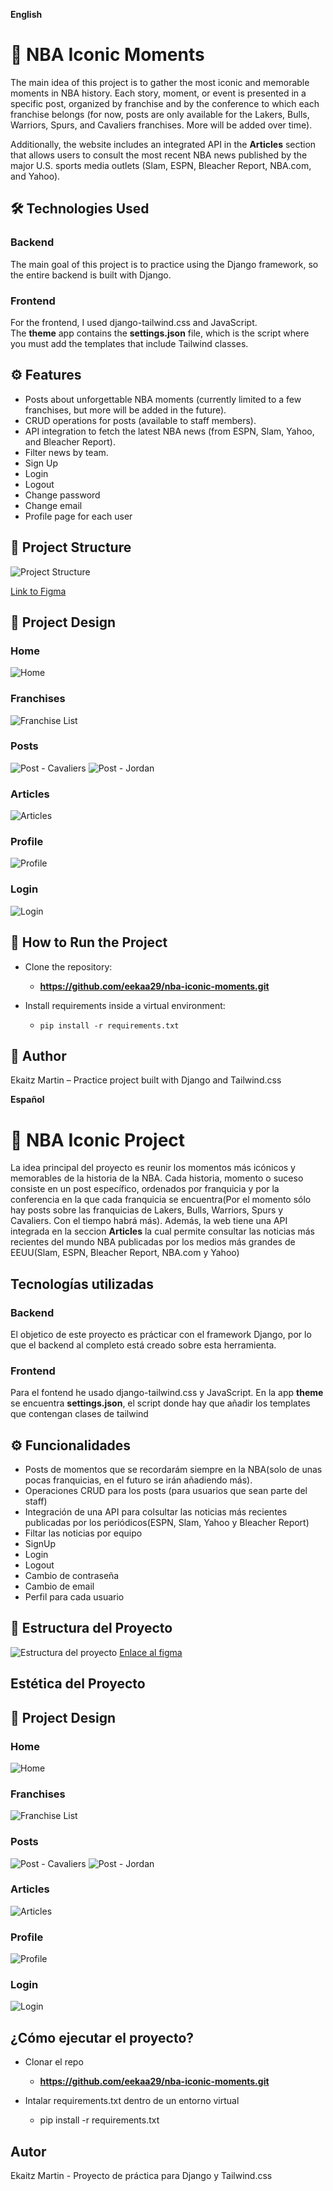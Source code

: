 **English**

# 🏀 NBA Iconic Moments

The main idea of this project is to gather the most iconic and memorable moments in NBA history. Each story, moment, or event is presented in a specific post, organized by franchise and by the conference to which each franchise belongs (for now, posts are only available for the Lakers, Bulls, Warriors, Spurs, and Cavaliers franchises. More will be added over time). 

Additionally, the website includes an integrated API in the **Articles** section that allows users to consult the most recent NBA news published by the major U.S. sports media outlets (Slam, ESPN, Bleacher Report, NBA.com, and Yahoo).

## 🛠️ Technologies Used

### Backend

The main goal of this project is to practice using the Django framework, so the entire backend is built with Django.

### Frontend

For the frontend, I used django-tailwind.css and JavaScript.  
The **theme** app contains the **settings.json** file, which is the script where you must add the templates that include Tailwind classes.

## ⚙️ Features

- Posts about unforgettable NBA moments (currently limited to a few franchises, but more will be added in the future).
- CRUD operations for posts (available to staff members).
- API integration to fetch the latest NBA news (from ESPN, Slam, Yahoo, and Bleacher Report).
- Filter news by team.
- Sign Up
- Login
- Logout
- Change password
- Change email
- Profile page for each user

## 🧱 Project Structure

<img src="readme/img/NBA-ICONIC-PROJECT.png" alt="Project Structure">

<a href="https://www.figma.com/board/jUAhvCF0w0WnV1mw0e0Hov/NBA-ICONIC-MOMENTS?node-id=0-1&p=f&t=Wyyn0qayPLG2lCwp-0">Link to Figma</a>

## 🎨 Project Design

### Home
<img src="readme\img\2025-06-30 (3).png" alt="Home">

### Franchises
<img src="readme\img\2025-06-30 (4).png" alt="Franchise List">

### Posts
<img src="readme\img\2025-06-30 (9).png" alt="Post - Cavaliers">
<img src="readme\img\2025-06-30 (6).png" alt="Post - Jordan">

### Articles 
<img src="readme\img\2025-06-30 (5).png" alt="Articles">

### Profile
<img src="readme\img\2025-06-30 (12).png" alt="Profile">

### Login
<img src="readme\img\2025-06-30 (7).png" alt="Login">

## 🚀 How to Run the Project

- Clone the repository:
  - **https://github.com/eekaa29/nba-iconic-moments.git**

- Install requirements inside a virtual environment:
  - `pip install -r requirements.txt`

## 👤 Author

Ekaitz Martin – Practice project built with Django and Tailwind.css

**Español**


# 🏀 NBA Iconic Project

La idea principal del proyecto es reunir los momentos más icónicos y memorables de la historia de la NBA. Cada historia, momento o suceso consiste en un post específico, ordenados por franquicia y por la conferencia en la que cada franquicia se encuentra(Por el momento sólo hay posts sobre las franquicias de Lakers, Bulls, Warriors, Spurs y Cavaliers. Con el tiempo habrá más). Además, la web tiene una API integrada en la seccion **Articles** la cual permite consultar las noticias más recientes del mundo NBA publicadas por los medios más grandes de EEUU(Slam, ESPN, Bleacher Report, NBA.com y Yahoo) 

## Tecnologías utilizadas

### Backend

El objetico de este proyecto es prácticar con el framework Django, por lo que el backend al completo está creado sobre esta herramienta.

### Frontend

Para el fontend he usado django-tailwind.css y JavaScript.
En la app **theme** se encuentra **settings.json**, el script donde hay que añadir los templates que contengan clases de tailwind



## ⚙️ Funcionalidades

- Posts de momentos que se recordarám siempre en la NBA(solo de unas pocas franquicias, en el futuro se irán añadiendo más).
- Operaciones CRUD para los posts (para usuarios que sean parte del staff)
- Integración de una API para colsultar las noticias más recientes publicadas por los periódicos(ESPN, Slam, Yahoo y Bleacher Report)
- Filtar las noticias por equipo 
- SignUp
- Login
- Logout
- Cambio de contraseña
- Cambio de email
- Perfil para cada usuario


## 🧱 Estructura del Proyecto
<img src="readme\img\NBA-ICONIC-PROJECT.png" alt="Estructura del proyecto">
<a href="https://www.figma.com/board/jUAhvCF0w0WnV1mw0e0Hov/NBA-ICONIC-MOMENTS?node-id=0-1&p=f&t=Wyyn0qayPLG2lCwp-0">Enlace al figma<a>

## Estética del Proyecto

## 🎨 Project Design

### Home
<img src="readme\img\2025-06-30 (3).png" alt="Home">

### Franchises
<img src="readme\img\2025-06-30 (4).png" alt="Franchise List">

### Posts
<img src="readme\img\2025-06-30 (9).png" alt="Post - Cavaliers">
<img src="readme\img\2025-06-30 (6).png" alt="Post - Jordan">

### Articles 
<img src="readme\img\2025-06-30 (5).png" alt="Articles">

### Profile
<img src="readme\img\2025-06-30 (12).png" alt="Profile">

### Login
<img src="readme\img\2025-06-30 (7).png" alt="Login">

## ¿Cómo ejecutar el proyecto?

- Clonar el repo
    - **https://github.com/eekaa29/nba-iconic-moments.git**

- Intalar requirements.txt dentro de un entorno virtual
    -  pip install -r requirements.txt

## Autor 

Ekaitz Martin - Proyecto de práctica para Django y Tailwind.css
